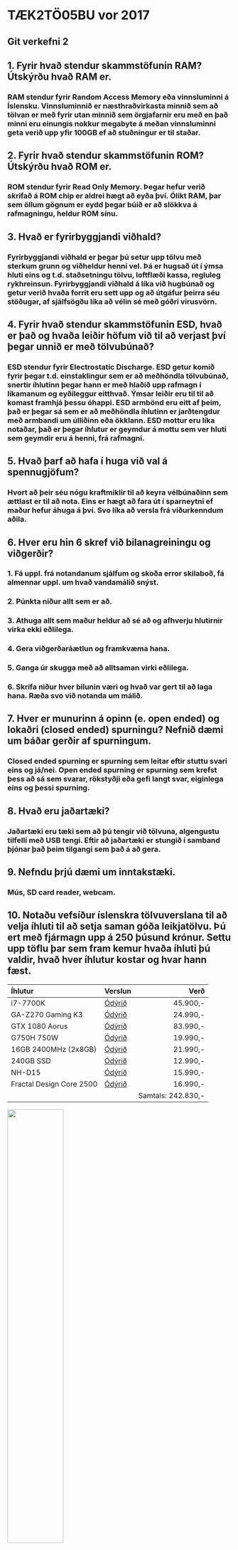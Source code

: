 # TÆK2TÖ05BU vor 2017
## Git verkefni 2
## 1. Fyrir hvað stendur skammstöfunin RAM? Útskýrðu hvað RAM er.
### RAM stendur fyrir Random Access Memory eða vinnsluminni á Íslensku. Vinnsluminnið er næsthraðvirkasta minnið sem að tölvan er með fyrir utan minnið sem örgjafarnir eru með en það minni eru einungis nokkur megabyte á meðan vinnsluminni geta verið upp yfir 100GB ef að stuðningur er til staðar.
## 2. Fyrir hvað stendur skammstöfunin ROM? Útskýrðu hvað ROM er.
### ROM stendur fyrir Read Only Memory. Þegar hefur verið skrifað á ROM chip er aldrei hægt að eyða því. Ólíkt RAM, þar sem öllum gögnum er eydd þegar búið er að slökkva á rafmagningu, heldur ROM sínu. 
## 3. Hvað er fyrirbyggjandi viðhald?
### Fyrirbyggjandi viðhald er þegar þú setur upp tölvu með sterkum grunn og viðheldur henni vel. Þá er hugsað út í ýmsa hluti eins og t.d. staðsetningu tölvu, loftflæði kassa, regluleg rykhreinsun. Fyrirbyggjandi viðhald á líka við hugbúnað og getur verið hvaða forrit eru sett upp og að útgáfur þeirra séu stöðugar, af sjálfsögðu líka að vélin sé með góðri vírusvörn.
## 4. Fyrir hvað stendur skammstöfunin ESD, hvað er það og hvaða leiðir höfum við til að verjast því þegar unnið er með tölvubúnað?
### ESD stendur fyrir Electrostatic Discharge. ESD getur komið fyrir þegar t.d. einstaklingur sem er að meðhöndla tölvubúnað, snertir íhlutinn þegar hann er með hlaðið upp rafmagn í líkamanum og eyðileggur eitthvað. Ýmsar leiðir eru til til að komast framhjá þessu óhappi. ESD armbönd eru eitt af þeim, það er þegar sá sem er að meðhöndla íhlutinn er jarðtengdur með armbandi um úlliðinn eða ökklann. **ESD mottur** eru líka notaðar, það er þegar íhlutur er geymdur á mottu sem ver hluti sem geymdir eru á henni, frá rafmagni.
## 5. Hvað þarf að hafa í huga við val á spennugjöfum?
### Hvort að þeir séu nógu kraftmiklir til að keyra vélbúnaðinn sem ættlast er til að nota. Eins er hægt að fara út í sparneytni ef maður hefur áhuga á því. Svo líka að versla frá viðurkenndum aðila.
## 6. Hver eru hin 6 skref við bilanagreiningu og viðgerðir?
### 1. Fá uppl. frá notandanum sjálfum og skoða error skilaboð, fá almennar uppl. um hvað vandamálið snýst.
### 2. Púnkta niður allt sem er að.
### 3. Athuga allt sem maður heldur að sé að og afhverju hlutirnir virka ekki eðlilega.
### 4. Gera viðgerðaráætlun og framkvæma hana.
### 5. Ganga úr skugga með að alltsaman virki eðlilega.
### 6. Skrifa niður hver bilunin væri og hvað var gert til að laga hana. Ræða svo við notanda um málið.
## 7. Hver er munurinn á opinn (e. open ended) og lokaðri (closed ended) spurningu? Nefnið dæmi um báðar gerðir af spurningum.
### Closed ended spurning er spurning sem leitar eftir stuttu svari eins og já/nei. Open ended spurning er spurning sem krefst þess að sá sem svarar, rökstyðji eða gefi langt svar, eiginlega eins og þessi spurning.
## 8. Hvað eru jaðartæki?
### Jaðartæki eru tæki sem að þú tengir við tölvuna, algengustu tilfelli með USB tengi. Eftir að jaðartæki er stungið í samband þjónar það þeim tilgangi sem það á að gera.
## 9. Nefndu þrjú dæmi um inntakstæki.
### Mús, SD card reader, webcam.
## 10. Notaðu vefsíður íslenskra tölvuverslana til að velja íhluti til að setja saman góða leikjatölvu. Þú ert með fjármagn upp á 250 þúsund krónur. Settu upp töflu þar sem fram kemur hvaða íhluti þú valdir, hvað hver íhlutur kostar og hvar hann fæst.
|Íhlutur|Verslun|Verð|
|:------|-------|---:|
|i7-7700K|<a href="https://odyrid.is/vara/intel-core-i7-7700k-quad-core-orgjorvi-unlocked-retail-an-viftu">Ódýrið</a>|45.900,-|
|GA-Z270 Gaming K3|<a href="https://odyrid.is/vara/gigabyte-s1151-ga-z270x-gaming-k3-modurbord-cc1151-z270-gam-k3">Ódýrið</a>|24.990,-|
|GTX 1080 Aorus|<a href="https://odyrid.is/vara/aorus-geforce-gtx-1080-skjakort-8gb-gddr5x">Ódýrið</a>|83.990,-|
|G750H 750W|<a href="https://odyrid.is/vara/gigabyte-g750h-750w-aflgjafi-80-plus-gold-modular">Ódýrið</a>|19.990,-|
|16GB 2400MHz (2x8GB)|<a href="https://odyrid.is/vara/adata-16gb-ddr4-2400mhz-2x8gb-xpg-gammix-d10-vinnsluminni-cl16">Ódýrið</a>|21.990,-|
|240GB SSD|<a href="https://odyrid.is/vara/240gb-sata3-silicon-power-ssd-25-s55-low-profile">Ódýrið</a>|12.990,-|
|NH-D15|<a href="https://odyrid.is/vara/noctua-nh-d15-orgjorvakaeling-amd-intel-6-ara-abyrgd">Ódýrið</a>|15.990,-|
|Fractal Design Core 2500|<a href="https://odyrid.is/vara/fractal-design-core-2500-atx-turnkassi-svartur">Ódýrið</a>|16.990,-|
|||Samtals: 242.830,-|
<img src="https://odyrid.is/skrar/image/myndir_product/CO1151_I7_7700K_R.jpg" height="50%" width="50%">